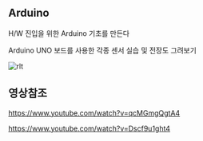 ## Arduino

H/W 진입을 위한 Arduino 기초를 만든다 

Arduino UNO 보드를 사용한 각종 센서 실습 및 전장도 그려보기 

![rlt](https://user-images.githubusercontent.com/84003327/150739607-206e26ed-7c94-484e-9e4f-09e8a9854ec3.PNG)

## 영상참조

https://www.youtube.com/watch?v=qcMGmgQgtA4

https://www.youtube.com/watch?v=Dscf9u1ght4

